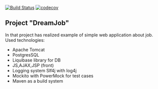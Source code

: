 [![Build Status](https://travis-ci.org/burovytsky/job4j_dreamjob.svg?branch=master)](https://travis-ci.org/burovytsky/job4j_dreamjob)
[![codecov](https://codecov.io/gh/burovytsky/job4j_dreamjob/branch/master/graph/badge.svg)](https://codecov.io/gh/burovytsky/job4j_dreamjob)

## Project "DreamJob"

In that project has realized example of simple web application about job.
Used technologies:
- Apache Tomcat
- PostgresSQL
- Liquibase library for DB
- JS,AJAX,JSP (front)
- Logging system Slf4j with log4j
- Mockito with PowerMock for test cases
- Maven as a build system

